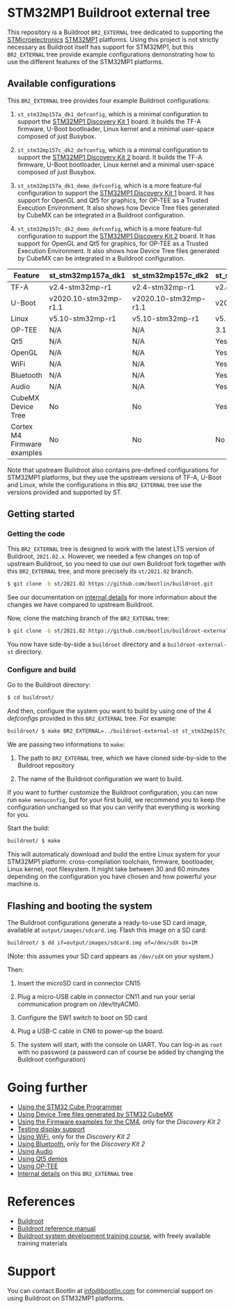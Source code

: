# STM32MP1 Buildroot external tree

This repository is a Buildroot `BR2_EXTERNAL` tree dedicated to
supporting the [STMicroelectronics](https://www.st.com)
[STM32MP1](https://www.st.com/en/microcontrollers-microprocessors/stm32mp1-series.html)
platforms. Using this project is not strictly necessary as Buildroot
itself has support for STM32MP1, but this `BR2_EXTERNAL` tree provide
example configurations demonstrating how to use the different features
of the STM32MP1 platforms.

## Available configurations

This `BR2_EXTERNAL` tree provides four example Buildroot
configurations:

1. `st_stm32mp157a_dk1_defconfig`, which is a minimal configuration to
   support the [STM32MP1 Discovery Kit
   1](https://www.st.com/en/evaluation-tools/stm32mp157d-dk1.html)
   board. It builds the TF-A firmware, U-Boot bootloader, Linux kernel
   and a minimal user-space composed of just Busybox.

2. `st_stm32mp157c_dk2_defconfig`, which is a minimal configuration to
   support the [STM32MP1 Discovery Kit
   2](https://www.st.com/en/evaluation-tools/stm32mp157f-dk2.html)
   board. It builds the TF-A firmware, U-Boot bootloader, Linux kernel
   and a minimal user-space composed of just Busybox.

3. `st_stm32mp157a_dk1_demo_defconfig`, which is a more feature-ful
   configuration to support the [STM32MP1 Discovery Kit
   1](https://www.st.com/en/evaluation-tools/stm32mp157d-dk1.html)
   board. It has support for OpenGL and Qt5 for graphics, for OP-TEE
   as a Trusted Execution Environment. It also shows how Device Tree
   files generated by CubeMX can be integrated in a Buildroot
   configuration.

4. `st_stm32mp157c_dk2_demo_defconfig`, which is a more feature-ful
   configuration to support the [STM32MP1 Discovery Kit
   2](https://www.st.com/en/evaluation-tools/stm32mp157f-dk2.html)
   board. It has support for OpenGL and Qt5 for graphics, for OP-TEE
   as a Trusted Execution Environment. It also shows how Device Tree
   files generated by CubeMX can be integrated in a Buildroot
   configuration.

| Feature | st_stm32mp157a_dk1 | st_stm32mp157c_dk2 | st_stm32mp157a_dk1_demo | st_stm32mp157c_dk2_demo |
| ------- | ------------------ | ------------------ | ----------------------- | ----------------------- |
| TF-A    | v2.4-stm32mp-r1 | v2.4-stm32mp-r1 | v2.4-stm32mp-r1 | v2.4-stm32mp-r1 |
| U-Boot  | v2020.10-stm32mp-r1.1 | v2020.10-stm32mp-r1.1 | v2020.10-stm32mp-r1.1 | v2020.10-stm32mp-r1.1 |
| Linux   | v5.10-stm32mp-r1 | v5.10-stm32mp-r1 | v5.10-stm32mp-r1 | v5.10-stm32mp-r1 |
| OP-TEE  | N/A | N/A | 3.12.0-stm32mp-r1 | 3.12.0-stm32mp-r1 |
| Qt5     | N/A | N/A | Yes | Yes |
| OpenGL  | N/A | N/A | Yes | Yes |
| WiFi    | N/A | N/A | Yes | Yes |
| Bluetooth | N/A | N/A | Yes | Yes |
| Audio    | N/A | N/A | Yes | Yes |
| CubeMX Device Tree | No | No | Yes | Yes |
| Cortex M4 Firmware examples | No | No | No | Yes |

Note that upstream Buildroot also contains pre-defined configurations
for STM32MP1 platforms, but they use the upstream versions of TF-A,
U-Boot and Linux, while the configurations in this `BR2_EXTERNAL` tree
use the versions provided and supported by ST.

## Getting started

### Getting the code

This `BR2_EXTERNAL` tree is designed to work with the latest LTS
version of Buildroot, `2021.02.x`. However, we needed a few changes on
top of upstream Buildroot, so you need to use our own Buildroot fork
together with this `BR2_EXTERNAL` tree, and more precisely its
`st/2021.02` branch.

```bash
$ git clone -b st/2021.02 https://github.com/bootlin/buildroot.git
```

See our documentation on [internal details](docs/internals.md) for more
information about the changes we have compared to upstream Buildroot.

Now, clone the matching branch of the `BR2_EXTENAL` tree:

```bash
$ git clone -b st/2021.02 https://github.com/bootlin/buildroot-external-st.git
```

You now have side-by-side a `buildroot` directory and a
`buildroot-external-st` directory.

### Configure and build

Go to the Buildroot directory:

```bash
$ cd buildroot/
```

And then, configure the system you want to build by using one of the 4
*defconfigs* provided in this `BR2_EXTERNAL` tree. For example:

```bash
buildroot/ $ make BR2_EXTERNAL=../buildroot-external-st st_stm32mp157c_dk2_defconfig
```

We are passing two informations to `make`:

1. The path to `BR2_EXTERNAL` tree, which we have cloned side-by-side
to the Buildroot repository

2. The name of the Buildroot configuration we want to build.

If you want to further customize the Buildroot configuration, you can
now run `make menuconfig`, but for your first build, we recommend you
to keep the configuration unchanged so that you can verify that
everything is working for you.

Start the build:

```bash
buildroot/ $ make
```

This will automaticaly download and build the entire Linux system for
your STM32MP1 platform: cross-compilation toolchain, firmware,
bootloader, Linux kernel, root filesystem. It might take between 30
and 60 minutes depending on the configuration you have chosen and how
powerful your machine is.

## Flashing and booting the system

The Buildroot configurations generate a ready-to-use SD card image,
available at `output/images/sdcard.img`. Flash this image on a SD
card:

```bash
buildroot/ $ dd if=output/images/sdcard.img of=/dev/sdX bs=1M
```

(Note: this assumes your SD card appears as `/dev/sdX` on your system.)

Then:

1. Insert the microSD card in connector CN15

2. Plug a micro-USB cable in connector CN11 and run your serial
communication program on /dev/ttyACM0.

3. Configure the SW1 switch to boot on SD card

4. Plug a USB-C cable in CN6 to power-up the board.

5. The system will start, with the console on UART. You can log-in as
`root` with no password (a password can of course be added by changing
the Buildroot configuration)

# Going further

* [Using the STM32 Cube Programmer](docs/stm32cubeprogrammer.md)
* [Using Device Tree files generated by STM32 CubeMX](docs/stm32cubemx.md)
* [Using the Firmware examples for the CM4](docs/cm4.md), only for the *Discovery Kit 2*
* [Testing display support](docs/display.md)
* [Using WiFi](docs/wifi.md), only for the *Discovery Kit 2*
* [Using Bluetooth](docs/bluetooth.md), only for the *Discovery Kit 2*
* [Using Audio](docs/audio.md)
* [Using Qt5 demos](docs/qt5.md)
* [Using OP-TEE](docs/optee.md)
* [Internal details](docs/internals.md) on this `BR2_EXTERNAL` tree

# References

* [Buildroot](https://buildroot.org/)
* [Buildroot reference manual](https://buildroot.org/downloads/manual/manual.html)
* [Buildroot system development training
  course](https://bootlin.com/training/buildroot/), with freely
  available training materials

# Support

You can contact Bootlin at info@bootlin.com for commercial support on
using Buildroot on STM32MP1 platforms.

